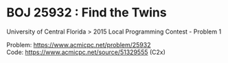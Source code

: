 # BOJ 25932 : Find the Twins  
University of Central Florida > 2015 Local Programming Contest - Problem 1  
  
Problem: https://www.acmicpc.net/problem/25932  
Code: https://www.acmicpc.net/source/51329555 (C2x)  
